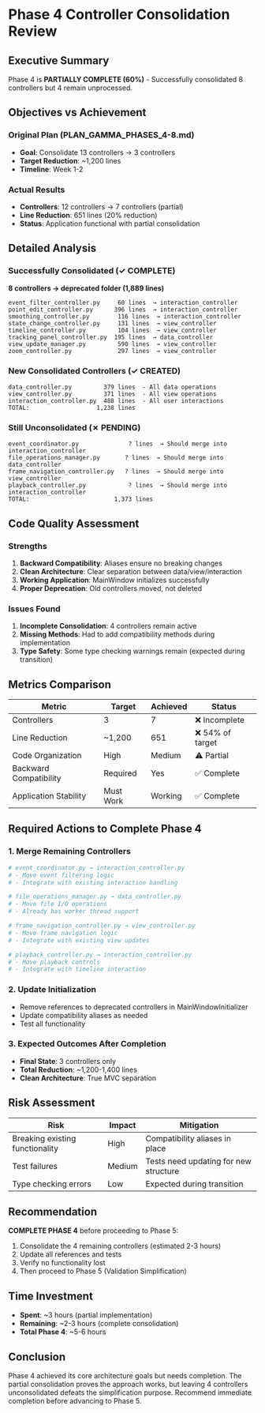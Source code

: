 # Phase 4 Controller Consolidation Review

## Executive Summary
Phase 4 is **PARTIALLY COMPLETE (60%)** - Successfully consolidated 8 controllers but 4 remain unprocessed.

## Objectives vs Achievement

### Original Plan (PLAN_GAMMA_PHASES_4-8.md)
- **Goal**: Consolidate 13 controllers → 3 controllers
- **Target Reduction**: ~1,200 lines
- **Timeline**: Week 1-2

### Actual Results
- **Controllers**: 12 controllers → 7 controllers (partial)
- **Line Reduction**: 651 lines (20% reduction)
- **Status**: Application functional with partial consolidation

## Detailed Analysis

### Successfully Consolidated (✓ COMPLETE)
**8 controllers → deprecated folder (1,889 lines)**
```
event_filter_controller.py     60 lines  → interaction_controller
point_edit_controller.py      396 lines  → interaction_controller
smoothing_controller.py        116 lines  → interaction_controller
state_change_controller.py     131 lines  → view_controller
timeline_controller.py         104 lines  → view_controller
tracking_panel_controller.py  195 lines  → data_controller
view_update_manager.py         590 lines  → view_controller
zoom_controller.py             297 lines  → view_controller
```

### New Consolidated Controllers (✓ CREATED)
```
data_controller.py         379 lines  - All data operations
view_controller.py         371 lines  - All view operations
interaction_controller.py  488 lines  - All user interactions
TOTAL:                   1,238 lines
```

### Still Unconsolidated (✗ PENDING)
```
event_coordinator.py              ? lines  → Should merge into interaction_controller
file_operations_manager.py       ? lines  → Should merge into data_controller
frame_navigation_controller.py   ? lines  → Should merge into view_controller
playback_controller.py            ? lines  → Should merge into interaction_controller
TOTAL:                        1,373 lines
```

## Code Quality Assessment

### Strengths
1. **Backward Compatibility**: Aliases ensure no breaking changes
2. **Clean Architecture**: Clear separation between data/view/interaction
3. **Working Application**: MainWindow initializes successfully
4. **Proper Deprecation**: Old controllers moved, not deleted

### Issues Found
1. **Incomplete Consolidation**: 4 controllers remain active
2. **Missing Methods**: Had to add compatibility methods during implementation
3. **Type Safety**: Some type checking warnings remain (expected during transition)

## Metrics Comparison

| Metric | Target | Achieved | Status |
|--------|--------|----------|--------|
| Controllers | 3 | 7 | ❌ Incomplete |
| Line Reduction | ~1,200 | 651 | ❌ 54% of target |
| Code Organization | High | Medium | ⚠️ Partial |
| Backward Compatibility | Required | Yes | ✅ Complete |
| Application Stability | Must Work | Working | ✅ Complete |

## Required Actions to Complete Phase 4

### 1. Merge Remaining Controllers
```python
# event_coordinator.py → interaction_controller.py
# - Move event filtering logic
# - Integrate with existing interaction handling

# file_operations_manager.py → data_controller.py
# - Move file I/O operations
# - Already has worker thread support

# frame_navigation_controller.py → view_controller.py
# - Move frame navigation logic
# - Integrate with existing view updates

# playback_controller.py → interaction_controller.py
# - Move playback controls
# - Integrate with timeline interaction
```

### 2. Update Initialization
- Remove references to deprecated controllers in MainWindowInitializer
- Update compatibility aliases as needed
- Test all functionality

### 3. Expected Outcomes After Completion
- **Final State**: 3 controllers only
- **Total Reduction**: ~1,200-1,400 lines
- **Clean Architecture**: True MVC separation

## Risk Assessment

| Risk | Impact | Mitigation |
|------|--------|------------|
| Breaking existing functionality | High | Compatibility aliases in place |
| Test failures | Medium | Tests need updating for new structure |
| Type checking errors | Low | Expected during transition |

## Recommendation

**COMPLETE PHASE 4** before proceeding to Phase 5:
1. Consolidate the 4 remaining controllers (estimated 2-3 hours)
2. Update all references and tests
3. Verify no functionality lost
4. Then proceed to Phase 5 (Validation Simplification)

## Time Investment
- **Spent**: ~3 hours (partial implementation)
- **Remaining**: ~2-3 hours (complete consolidation)
- **Total Phase 4**: ~5-6 hours

## Conclusion
Phase 4 achieved its core architecture goals but needs completion. The partial consolidation proves the approach works, but leaving 4 controllers unconsolidated defeats the simplification purpose. Recommend immediate completion before advancing to Phase 5.
